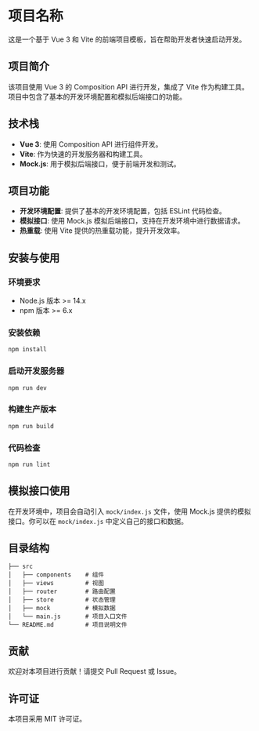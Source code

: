 # 项目名称

这是一个基于 Vue 3 和 Vite 的前端项目模板，旨在帮助开发者快速启动开发。

## 项目简介

该项目使用 Vue 3 的 Composition API 进行开发，集成了 Vite 作为构建工具。项目中包含了基本的开发环境配置和模拟后端接口的功能。

## 技术栈

- **Vue 3**: 使用 Composition API 进行组件开发。
- **Vite**: 作为快速的开发服务器和构建工具。
- **Mock.js**: 用于模拟后端接口，便于前端开发和测试。

## 项目功能

- **开发环境配置**: 提供了基本的开发环境配置，包括 ESLint 代码检查。
- **模拟接口**: 使用 Mock.js 模拟后端接口，支持在开发环境中进行数据请求。
- **热重载**: 使用 Vite 提供的热重载功能，提升开发效率。

## 安装与使用

### 环境要求

- Node.js 版本 >= 14.x
- npm 版本 >= 6.x

### 安装依赖

```bash
npm install
```

### 启动开发服务器

```bash
npm run dev
```

### 构建生产版本

```bash
npm run build
```

### 代码检查

```bash
npm run lint
```

## 模拟接口使用

在开发环境中，项目会自动引入 `mock/index.js` 文件，使用 Mock.js 提供的模拟接口。你可以在 `mock/index.js` 中定义自己的接口和数据。

## 目录结构

```
├── src
│   ├── components    # 组件
│   ├── views         # 视图
│   ├── router        # 路由配置
│   ├── store         # 状态管理
│   ├── mock          # 模拟数据
│   └── main.js       # 项目入口文件
└── README.md         # 项目说明文件
```

## 贡献

欢迎对本项目进行贡献！请提交 Pull Request 或 Issue。

## 许可证

本项目采用 MIT 许可证。
